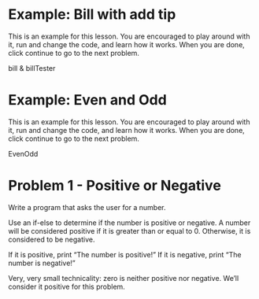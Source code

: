 # Example: Bill with add tip
This is an example for this lesson. You are encouraged to play around with it, run and change the code, and learn how it works. When you are done, click continue to go to the next problem.

bill & billTester

# Example: Even and Odd
This is an example for this lesson. You are encouraged to play around with it, run and change the code, and learn how it works. When you are done, click continue to go to the next problem.

EvenOdd

# Problem 1 - Positive or Negative
Write a program that asks the user for a number.

Use an if-else to determine if the number is positive or negative. A number will be considered positive if it is greater than or equal to 0. Otherwise, it is considered to be negative.

If it is positive, print “The number is positive!”
If it is negative, print “The number is negative!”


Very, very small technicality: zero is neither positive nor negative. We’ll consider it positive for this problem.